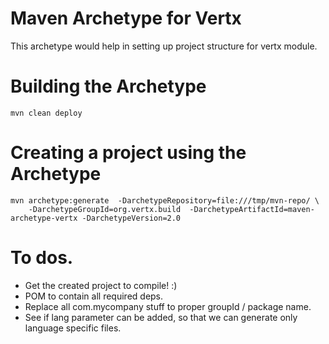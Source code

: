 Maven Archetype for Vertx 
=========================

This archetype would help in setting up project structure for vertx module.


# Building the Archetype

  `mvn clean deploy`

# Creating a project using the Archetype

    mvn archetype:generate  -DarchetypeRepository=file:///tmp/mvn-repo/ \
        -DarchetypeGroupId=org.vertx.build  -DarchetypeArtifactId=maven-archetype-vertx -DarchetypeVersion=2.0

# To dos.

 * Get the created project to compile! :)
 * POM to contain all required deps.
 * Replace all com.mycompany stuff to proper groupId / package name.
 * See if lang parameter can be added, so that we can generate only language specific files.

